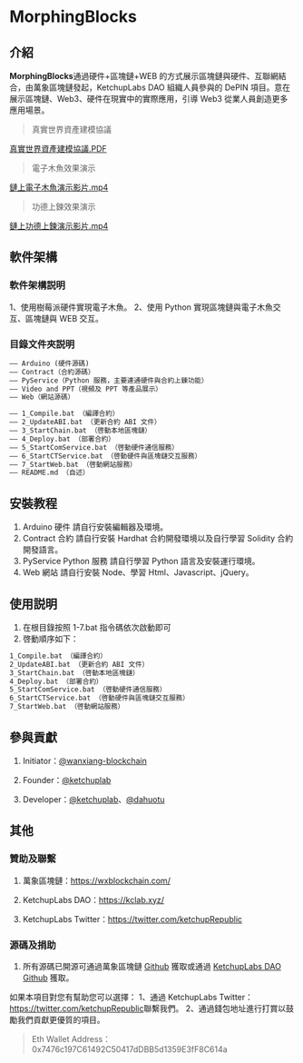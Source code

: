 # MorphingBlocks

## 介紹

**MorphingBlocks**通過硬件+區塊鏈+WEB 的方式展示區塊鏈與硬件、互聯網結合，由萬象區塊鏈發起，KetchupLabs DAO 組織人員參與的 DePIN 項目。意在展示區塊鏈、Web3、硬件在現實中的實際應用，引導 Web3 從業人員創造更多應用場景。

> 真實世界資產建模協議

<a href="https://ketchuplab.github.io/MorphingBlocks.DePIN/MorphingBlock_v1.pdf" target="_blank">真實世界資產建模協議.PDF</a>

> 電子木魚效果演示

<a href="https://ketchuplab.github.io/MorphingBlocks.DePIN/鏈上電子木魚演示影片.mp4" target="_blank">鏈上電子木魚演示影片.mp4</a>

> 功德上鍊效果演示

<a href="https://ketchuplab.github.io/MorphingBlocks.DePIN/鏈上功德上鍊演示影片.mp4" target="_blank">鏈上功德上鍊演示影片.mp4</a>

## 軟件架構

### **軟件架構説明**

1、使用樹莓派硬件實現電子木魚。
2、使用 Python 實現區塊鏈與電子木魚交互、區塊鏈與 WEB 交互。

### **目錄文件夾説明**

```txt
—— Arduino (硬件源碼)
—— Contract（合約源碼）
—— PyService（Python 服務，主要連通硬件與合約上鍊功能）
—— Video and PPT（視頻及 PPT 等產品展示）
—— Web（網站源碼）

—— 1_Compile.bat （編譯合約）
—— 2_UpdateABI.bat （更新合約 ABI 文件）
—— 3_StartChain.bat （啓動本地區塊鏈）
—— 4_Deploy.bat （部署合約）
—— 5_StartComService.bat （啓動硬件通信服務）
—— 6_StartCTService.bat （啓動硬件與區塊鏈交互服務）
—— 7_StartWeb.bat （啓動網站服務）
—— README.md （自述）
```

## 安裝教程

1. Arduino 硬件 請自行安裝編輯器及環境。
2. Contract 合約 請自行安裝 Hardhat 合約開發環境以及自行學習 Solidity 合約開發語言。
3. PyService Python 服務 請自行學習 Python 語言及安裝運行環境。
4. Web 網站 請自行安裝 Node、學習 Html、Javascript、jQuery。

## 使用説明

1. 在根目錄按照 1-7.bat 指令碼依次啟動即可
2. 啓動順序如下：

```txt
1_Compile.bat （編譯合約）
2_UpdateABI.bat （更新合約 ABI 文件）
3_StartChain.bat （啓動本地區塊鏈）
4_Deploy.bat （部署合約）
5_StartComService.bat （啓動硬件通信服務）
6_StartCTService.bat （啓動硬件與區塊鏈交互服務）
7_StartWeb.bat （啓動網站服務）
```

## 參與貢獻

1. Initiator：<a href="https://github.com/wanxiang-blockchain" target="_blank">@wanxiang-blockchain</a>

2. Founder：<a href="https://github.com/ketchuplab" target="_blank">@ketchuplab</a>

3. Developer：<a href="https://github.com/ketchuplab" target="_blank">@ketchuplab</a>、<a href="https://github.com/dahuotu" target="_blank">@dahuotu</a>

## 其他

### **贊助及聯繫**

1. 萬象區塊鏈：<a href="https://wxblockchain.com/" target="_blank">https://wxblockchain.com/</a>

2. KetchupLabs DAO：<a href="https://kclab.xyz/" target="_blank">https://kclab.xyz/</a>

3. KetchupLabs Twitter：<a href="https://twitter.com/ketchupRepublic" target="_blank">https://twitter.com/ketchupRepublic</a>

### **源碼及捐助**

1. 所有源碼已開源可通過萬象區塊鏈 <a href="https://github.com/wanxiang-blockchain/2023WXH-MorphingBlocks" target="_blank">Github</a>
   獲取或通過 <a href="https://github.com/ketchuplab" target="_blank">KetchupLabs DAO Github</a>
   獲取。

如果本項目對您有幫助您可以選擇：
1、通過 KetchupLabs Twitter：<a href="https://twitter.com/ketchupRepublic" target="_blank">https://twitter.com/ketchupRepublic</a>聯繫我們。
2、通過錢包地址進行打賞以鼓勵我們貢獻更優質的項目。

> Eth Wallet Address：0x7476c197C61492C50417dDBB5d1359E3fF8C614a

